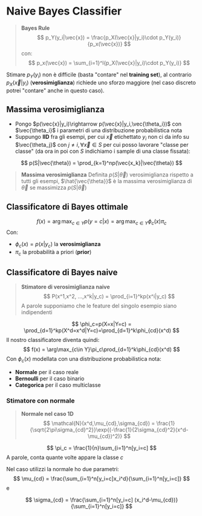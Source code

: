 # Naive Bayes Classifier

> **Bayes Rule**
> $$
> p_Y(y_i|\vec{x}) = \frac{p_X(\vec{x}|y_i)\cdot p_Y(y_i)}{p_x(\vec{x})}
>$$
> con:
> $$
> p_x(\vec{x}) = \sum_{i=1}^l{p_X(\vec{x}|y_i)\cdot p_Y(y_i)}
> $$

Stimare $p_Y(y_i)$ non è difficile (basta "contare" nel **training set**), al contrario $p_X(\vec{x}|y_i)$ (**verosimiglianza**) richiede uno sforzo maggiore (nel caso discreto potrei "contare" anche in questo caso).

## Massima verosimiglianza
- Pongo $p(\vec{x}|y_i)\rightarrow p(\vec{x}|y_i,\vec{\theta_i})$ con $\vec{\theta_i}$ i parametri di una distribuzione probabilistica nota
- Suppungo **IID** fra gli esempi, per cui $\vec{x}$ etichettato $y_i$ non ci da info su $\vec{\theta_j}$ con $j\neq i, \forall \vec{x}\in S$ per cui posso lavorare "classe per classe" (da ora in poi con $S$ indichiamo i sample di una classe fissata):

$$
p(S|\vec{\theta}) = \prod_{k=1}^np(\vec{x_k}|\vec{\theta})
$$
> **Massima verosimiglianza**
> Definita $p(S|\vec{\theta})$ verosimiglianza rispetto a tutti gli esempi, $\hat{\vec{\theta}}$ è la massima verosimiglianza di $\vec{\theta}$ se massimizza $p(S|\vec{\theta})$

## Classificatore di Bayes ottimale
$$
f(x) = \arg\max_{c\in Y}p(y=c|x)=\arg\max_{c\in Y}\phi_c(x)\pi_c
$$
Con:
- $\phi_c(x) = p(x|y_c)$ la **verosimiglianza**
- $\pi_c$ la probabilità a priori (**prior**)

## Classificatore di Bayes naive
> **Stimatore di verosimiglianza naive**
> $$
> P(x^1,x^2, ...,x^k|y_c) = \prod_{i=1}^kp(x^i|y_c)
> $$
> A parole supponiamo che le feature del singolo esempio siano indipendenti

$$
\phi_c=p(X=x|Y=c) = \prod_{d=1}^kp(X^d=x^d|Y=c)=\prod_{d=1}^k\phi_{cd}(x^d)
$$
Il nostro classificatore diventa quindi:
$$
f(x) = \arg\max_{c\in Y}\pi_c\prod_{d=1}^k\phi_{cd}(x^d)
$$
Con $\phi_c(x)$ modellata con una distribuzione probabilistica nota:
- **Normale** per il caso reale
- **Bernoulli** per il caso binario
- **Categorica** per il caso multiclasse

### Stimatore con normale
> **Normale nel caso 1D**
> $$
> \mathcal{N}(x^d,\mu_{cd},\sigma_{cd}) = \frac{1}{\sqrt{2\pi\sigma_{cd}^2}}\exp{(-\frac{1}{2\sigma_{cd}^2}(x^d-\mu_{cd})^2)}
> $$

$$
\pi_c = \frac{1}{n}\sum_{i=1}^n[y_i=c]
$$
A parole, conta quante volte appare la classe $c$

Nel caso utilizzi la normale ho due parametri:
$$
\mu_{cd} = \frac{\sum_{i=1}^n[y_i=c]x_i^d}{\sum_{i=1}^n[y_i=c]}
$$
e

$$
\sigma_{cd} = \frac{\sum_{i=1}^n[y_i=c] (x_i^d-\mu_{cd})}{\sum_{i=1}^n[y_i=c]}
$$
